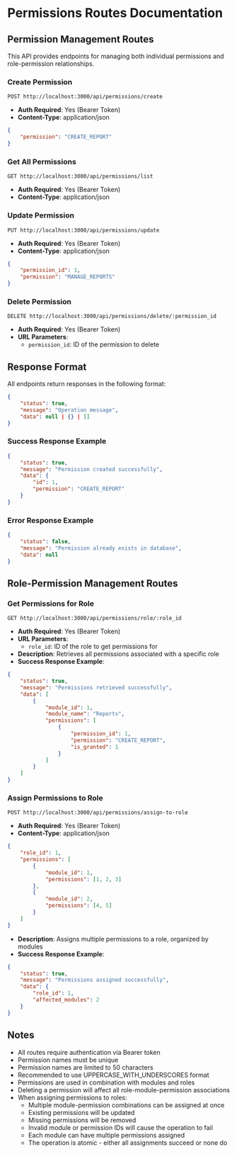 # Permissions Routes Documentation

## Permission Management Routes

This API provides endpoints for managing both individual permissions and role-permission relationships.

### Create Permission
```http
POST http://localhost:3000/api/permissions/create
```
- **Auth Required**: Yes (Bearer Token)
- **Content-Type**: application/json
```json
{
    "permission": "CREATE_REPORT"
}
```

### Get All Permissions
```http
GET http://localhost:3000/api/permissions/list
```
- **Auth Required**: Yes (Bearer Token)
- **Content-Type**: application/json

### Update Permission
```http
PUT http://localhost:3000/api/permissions/update
```
- **Auth Required**: Yes (Bearer Token)
- **Content-Type**: application/json
```json
{
    "permission_id": 1,
    "permission": "MANAGE_REPORTS"
}
```

### Delete Permission
```http
DELETE http://localhost:3000/api/permissions/delete/:permission_id
```
- **Auth Required**: Yes (Bearer Token)
- **URL Parameters**: 
  - `permission_id`: ID of the permission to delete

## Response Format
All endpoints return responses in the following format:
```json
{
    "status": true,
    "message": "Operation message",
    "data": null | {} | []
}
```

### Success Response Example
```json
{
    "status": true,
    "message": "Permission created successfully",
    "data": {
        "id": 1,
        "permission": "CREATE_REPORT"
    }
}
```

### Error Response Example
```json
{
    "status": false,
    "message": "Permission already exists in database",
    "data": null
}
```

## Role-Permission Management Routes

### Get Permissions for Role
```http
GET http://localhost:3000/api/permissions/role/:role_id
```
- **Auth Required**: Yes (Bearer Token)
- **URL Parameters**:
  - `role_id`: ID of the role to get permissions for
- **Description**: Retrieves all permissions associated with a specific role
- **Success Response Example**:
```json
{
    "status": true,
    "message": "Permissions retrieved successfully",
    "data": [
        {
            "module_id": 1,
            "module_name": "Reports",
            "permissions": [
                {
                    "permission_id": 1,
                    "permission": "CREATE_REPORT",
                    "is_granted": 1
                }
            ]
        }
    ]
}
```

### Assign Permissions to Role
```http
POST http://localhost:3000/api/permissions/assign-to-role
```
- **Auth Required**: Yes (Bearer Token)
- **Content-Type**: application/json
```json
{
    "role_id": 1,
    "permissions": [
        {
            "module_id": 1,
            "permissions": [1, 2, 3]
        },
        {
            "module_id": 2,
            "permissions": [4, 5]
        }
    ]
}
```
- **Description**: Assigns multiple permissions to a role, organized by modules
- **Success Response Example**:
```json
{
    "status": true,
    "message": "Permissions assigned successfully",
    "data": {
        "role_id": 1,
        "affected_modules": 2
    }
}
```

## Notes
- All routes require authentication via Bearer token
- Permission names must be unique
- Permission names are limited to 50 characters
- Recommended to use UPPERCASE_WITH_UNDERSCORES format
- Permissions are used in combination with modules and roles
- Deleting a permission will affect all role-module-permission associations
- When assigning permissions to roles:
  - Multiple module-permission combinations can be assigned at once
  - Existing permissions will be updated
  - Missing permissions will be removed
  - Invalid module or permission IDs will cause the operation to fail
  - Each module can have multiple permissions assigned
  - The operation is atomic - either all assignments succeed or none do